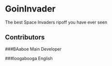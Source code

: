 # GoinInvader
The best Space Invaders ripoff you have ever seen

## Contributors

###BAaboe
Main Developer

###loogabooga
English
